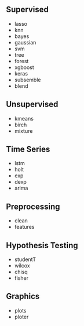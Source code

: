 ## Supervised
- lasso
- knn
- bayes
- gaussian
- svm
- tree
- forest
- xgboost
- keras
- subsemble
- blend

## Unsupervised
- kmeans
- birch
- mixture

## Time Series
- lstm
- holt
- exp
- dexp
- arima

## Preprocessing
- clean
- features

## Hypothesis Testing
- studentT
- wilcox
- chisq
- fisher

## Graphics
- plots
- ploter
